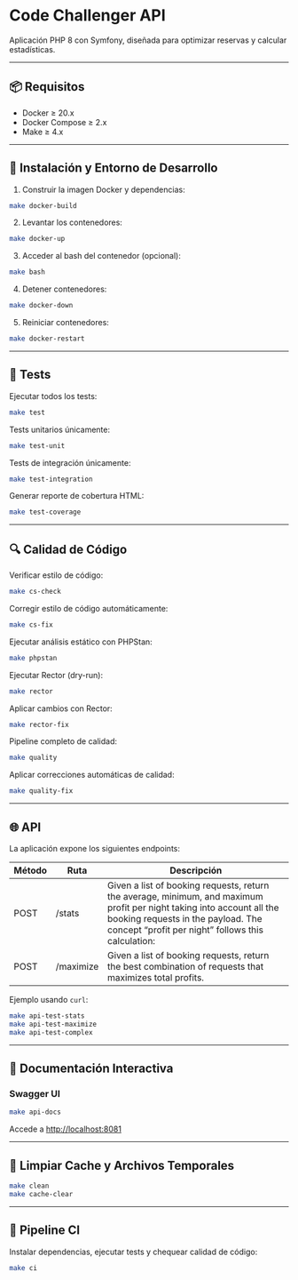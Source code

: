 # Code Challenger API

Aplicación PHP 8 con Symfony, diseñada para optimizar reservas y calcular estadísticas.

---

## 📦 Requisitos

* Docker ≥ 20.x
* Docker Compose ≥ 2.x
* Make ≥ 4.x

---

## 🐳 Instalación y Entorno de Desarrollo

1. Construir la imagen Docker y dependencias:

```bash
make docker-build
```

2. Levantar los contenedores:

```bash
make docker-up
```

3. Acceder al bash del contenedor (opcional):

```bash
make bash
```

4. Detener contenedores:

```bash
make docker-down
```

5. Reiniciar contenedores:

```bash
make docker-restart
```

---

## 🧪 Tests

Ejecutar todos los tests:

```bash
make test
```

Tests unitarios únicamente:

```bash
make test-unit
```

Tests de integración únicamente:

```bash
make test-integration
```

Generar reporte de cobertura HTML:

```bash
make test-coverage
```

---

## 🔍 Calidad de Código

Verificar estilo de código:

```bash
make cs-check
```

Corregir estilo de código automáticamente:

```bash
make cs-fix
```

Ejecutar análisis estático con PHPStan:

```bash
make phpstan
```

Ejecutar Rector (dry-run):

```bash
make rector
```

Aplicar cambios con Rector:

```bash
make rector-fix
```

Pipeline completo de calidad:

```bash
make quality
```

Aplicar correcciones automáticas de calidad:

```bash
make quality-fix
```

---

## 🌐 API

La aplicación expone los siguientes endpoints:

| Método | Ruta      | Descripción                               |
| ------ | --------- | ----------------------------------------- |
| POST   | /stats    | Given a list of booking requests, return the average, minimum, and maximum profit per night taking into account all the booking requests in the payload. The concept “profit per night” follows this calculation:|
| POST   | /maximize | Given a list of booking requests, return the best combination of requests that maximizes total profits.|

Ejemplo usando `curl`:

```bash
make api-test-stats
make api-test-maximize
make api-test-complex
```

---

## 📖 Documentación Interactiva

### Swagger UI

```bash
make api-docs
```

Accede a [http://localhost:8081](http://localhost:8081)

---

## 🧹 Limpiar Cache y Archivos Temporales

```bash
make clean
make cache-clear
```

---

## 🚀 Pipeline CI

Instalar dependencias, ejecutar tests y chequear calidad de código:

```bash
make ci
```
